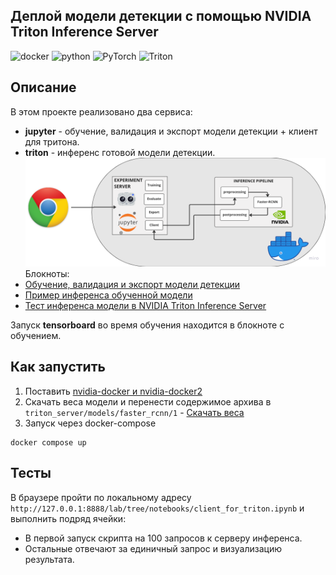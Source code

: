 ##  Деплой модели детекции с помощью NVIDIA Triton Inference Server

![docker](https://img.shields.io/badge/docker-%232496ED.svg?&style=for-the-badge&logo=docker&logoColor=white)
![python](https://img.shields.io/badge/python%20-%2314354C.svg?&style=for-the-badge&logo=python&logoColor=white)
![PyTorch](https://img.shields.io/badge/PyTorch-%23EE4C2C.svg?style=for-the-badge&logo=PyTorch&logoColor=white)
![Triton](https://img.shields.io/badge/Triton-vB900svg?style=for-the-badge&logo=NVIDIA&logoColor=white)

## Описание

В этом проекте реализовано два сервиса:
- **jupyter** - обучение, валидация и экспорт модели детекции + клиент для тритона.
- **triton** - инференс готовой модели детекции.
![image](imgs/arch.png)
Блокноты:
- [Обучение, валидация и экспорт модели детекции](https://github.com/PitKoro/SberCloudTestTask/blob/main/detectron-train-export-to-torchscript/notebooks/train.ipynb)
- [Пример инференса обученной модели](https://github.com/PitKoro/SberCloudTestTask/blob/main/detectron-train-export-to-torchscript/notebooks/inference.ipynb)
- [Тест инференса модели в NVIDIA Triton Inference Server](https://github.com/PitKoro/SberCloudTestTask/blob/main/detectron-train-export-to-torchscript/notebooks/client_for_triton.ipynb)

Запуск **tensorboard** во время обучения находится в блокноте с обучением.

## Как запустить

1. Поставить [nvidia-docker и nvidia-docker2](https://docs.nvidia.com/datacenter/cloud-native/container-toolkit/install-guide.html)
2. Скачать веса модели и перенести содержимое архива в `triton_server/models/faster_rcnn/1` - [Скачать веса](https://github.com/PitKoro/SberCloudTestTask/releases/download/triton/faster_rcnn_torchscript_model.tar.xz)
3. Запуск через docker-compose

```shell
docker compose up
```

## Тесты

В браузере пройти по локальному адресу `http://127.0.0.1:8888/lab/tree/notebooks/client_for_triton.ipynb` и выполнить подряд ячейки:
- В первой запуск скрипта на 100 запросов к серверу инференса.
- Остальные отвечают за единичный запрос и визуализацию результата.

